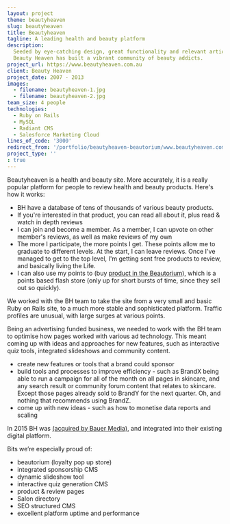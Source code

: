 ```yaml
---
layout: project
theme: beautyheaven
slug: beautyheaven
title: Beautyheaven
tagline: A leading health and beauty platform
description:
  Seeded by eye-catching design, great functionality and relevant articles,
  Beauty Heaven has built a vibrant community of beauty addicts.
project_url: https://www.beautyheaven.com.au
client: Beauty Heaven
project_date: 2007 - 2013
images:
  - filename: beautyheaven-1.jpg
  - filename: beautyheaven-2.jpg
team_size: 4 people
technologies:
  - Ruby on Rails
  - MySQL
  - Radiant CMS
  - Salesforce Marketing Cloud
lines_of_code: '3000'
redirect_from: '/portfolio/beautyheaven-beautorium/www.beautyheaven.com.au'
project_type: ''
: true
---
```


Beautyheaven is a health and beauty site. More accurately, it is a really popular platform for people to review health and beauty products. Here's how it works:

- BH have a database of tens of thousands of various beauty products.
- If you're interested in that product, you can read all about it, plus read & watch in depth reviews
- I can join and become a member. As a member, I can upvote on other member's reviews, as well as make reviews of my own
- The more I participate, the more points I get. These points allow me to graduate to different levels. At the start, I can leave reviews. Once I've managed to get to the top level, I'm getting sent free products to review, and basically living the Life.
- I can also use my points to (buy [product in the Beautorium](/portfolio/beautyheaven-beautorium/)), which is a points based flash store (only up for short bursts of time, since they sell out so quickly).

We worked with the BH team to take the site from a very small and basic Ruby on Rails site, to a much more stable and sophisticated platform. Traffic profiles are unusual, with large surges at various points.

Being an advertising funded business, we needed to work with the BH team to optimise how pages worked with various ad technology. This meant coming up with ideas and approaches for new features, such as interactive quiz tools, integrated slideshows and community content.

- create new features or tools that a brand could sponsor
- build tools and processes to improve efficiency - such as BrandX being able to run a campaign for all of the month on all pages in skincare, and any search result or community forum content that relates to skincare. Except those pages already sold to BrandY for the next quarter. Oh, and nothing that recommends using BrandZ.
- come up with new ideas - such as how to monetise data reports and scaling

In 2015 BH was [(acquired by Bauer Media)](http://www.bauer-media.com.au/discover/press/announcements/2015/03/bauer-media-acquires-leading-digital-beauty-business-the-beautyheaven-group/), and integrated into their existing digital platform.

Bits we’re especially proud of:

- beautorium (loyalty pop up store)
- integrated sponsorship CMS
- dynamic slideshow tool
- interactive quiz generation CMS
- product & review pages
- Salon directory
- SEO structured CMS
- excellent platform uptime and performance

